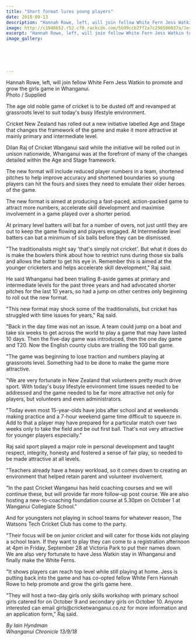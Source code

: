 ```yaml
---
title: "Short format lures young players"
date: 2018-09-13
description: "Hannah Rowe, left, will join fellow White Fern Jess Watkin to promote and grow the girls game in Whanganui."
image: http://c1940652.r52.cf0.rackcdn.com/5b99ccb2ff2a7c296500037a/Jesse-watkins-chron-13-sept.jpg
excerpt: "Hannah Rowe, left, will join fellow White Fern Jess Watkin to promote and grow the girls game in Whanganui."
image_gallery:
    
    
    
    
    
---
```


<p><span>Hannah Rowe, left, will join fellow White Fern Jess Watkin to promote and grow the girls game in Whanganui.</span><br />Photo / Supplied</p>
<p class="element element-paragraph">The age old noble game of cricket is to be dusted off and revamped at grassroots level to suit today's busy lifestyle environment.</p>
<p class="element element-paragraph">Cricket New Zealand has rolled out a new initiative labelled Age and Stage that changes the framework of the game and make it more attractive at mainly primary and intermediate level.</p>
<p class="element element-paragraph">Dilan Raj of Cricket Wanganui said while the initiative will be rolled out in unison nationwide, Whanganui was at the forefront of many of the changes detailed within the Age and Stage framework.</p>
<p class="element element-paragraph">The new format will include reduced player numbers in a team, shortened pitches to help improve accuracy and shortened boundaries so young players can hit the fours and sixes they need to emulate their older heroes of the game.</p>
<p class="element element-paragraph">The new format is aimed at producing a fast-paced, action-packed game to attract more numbers, accelerate skill development and maximise involvement in a game played over a shorter period.</p>
<p class="element element-paragraph">At primary level batters will bat for a number of overs, not just until they are out to keep the game flowing and players engaged. At Intermediate level batters can bat a minimum of six balls before they can be dismissed.</p>
<p class="element element-paragraph">"The traditionalists might say 'that's simply not cricket'. But what it does do is make the bowlers think about how to restrict runs during those six balls and allows the batter to get his eye in. Remember this is aimed at the younger cricketers and helps accelerate skill development," Raj said.</p>
<p class="element element-paragraph">He said Whanganui had been trialling 8-aside games at primary and intermediate levels for the past three years and had advocated shorter pitches for the last 10 years, so had a jump on other centres only beginning to roll out the new format.</p>
<p class="element element-paragraph">"This new format may shock some of the traditionalists, but cricket has struggled with time issues for years," Raj said.</p>
<p class="element element-paragraph">"Back in the day time was not an issue. A team could jump on a boat and take six weeks to get across the world to play a game that may have lasted 10 days. Then the five-day game was introduced, then the one day game and T20. Now the English county clubs are trialling the 100 ball game.</p>
<p class="element element-paragraph">"The game was beginning to lose traction and numbers playing at grassroots level. Something had to be done to make the game more attractive.</p>
<p class="element element-paragraph">"We are very fortunate in New Zealand that volunteers pretty much drive sport. With today's busy lifestyle environment time issues needed to be addressed and the game needed to be far more attractive not only for players, but volunteers and even administrators.</p>
<p class="element element-paragraph">"Today even most 15-year-olds have jobs after school and at weekends making practice and a 7-hour weekend game time difficult to squeeze in. Add to that a player may have prepared for a particular match over two weeks only to take the field and be out first ball. That's not very attractive for younger players especially."</p>
<p class="element element-paragraph">Raj said sport played a major role in personal development and taught respect, integrity, honesty and fostered a sense of fair play, so needed to be made attractive at all levels.</p>
<p class="element element-paragraph">"Teachers already have a heavy workload, so it comes down to creating an environment that helped retain parent and volunteer involvement.</p>
<p class="element element-paragraph">"In the past Cricket Wanganui has held coaching courses and we will continue these, but will provide far more follow-up post course. We are also hosting a new-to-coaching foundation course at 5.30pm on October 1 at Wanganui Collegiate School."</p>
<p class="element element-paragraph">And for youngsters not playing in school teams for whatever reason, The Watsons Tech Cricket Club has come to the party.</p>
<p class="element element-paragraph">"Their focus will be on junior cricket and will cater for those kids not playing a school team. If they want to play they can come to a registration afternoon at 4pm in Friday, September 28 at Victoria Park to put their names down. We are also very fortunate to have Jess Watkin stay in Whanganui and finally make the White Ferns.</p>
<p class="element element-paragraph">"It shows players can reach top level while still playing at home. Jess is putting back into the game and has co-opted fellow White Fern Hannah Rowe to help promote and grow the girls game here.</p>
<p class="element element-paragraph">"They will host a two-day girls only skills workshop with primary school girls catered for on October 9 and secondary girls on October 10. Anyone interested can email girls@cricketwanganui.co.nz for more information and an application form," Raj said.</p>
<p class="element element-paragraph"><em>By Iain Hyndman</em><br /><em>Whanganui Chronicle 13/9/18</em></p>

